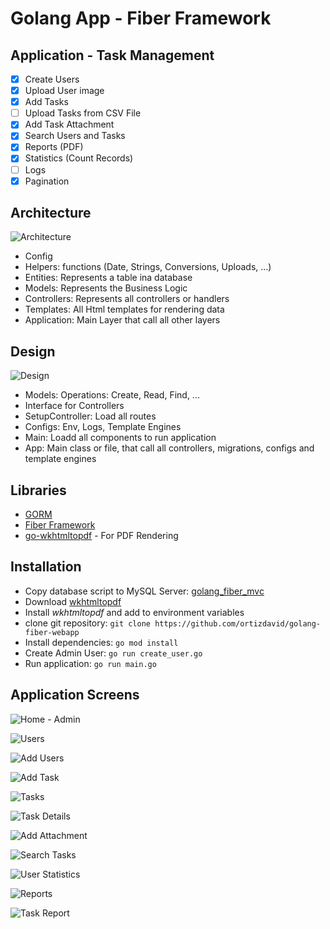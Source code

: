 # Golang App - Fiber Framework

## Application - Task Management
- [x] Create Users
- [x] Upload User image
- [x] Add Tasks
- [ ] Upload Tasks from CSV File
- [x] Add Task Attachment
- [x] Search Users and Tasks
- [x] Reports (PDF)
- [x] Statistics (Count Records)
- [ ] Logs
- [x] Pagination

## Architecture
![Architecture](docs/Architecture.jpg)

- Config
- Helpers: functions (Date, Strings, Conversions, Uploads, ...)
- Entities: Represents a table ina database
- Models: Represents the Business Logic
- Controllers: Represents all controllers or handlers
- Templates: All Html templates for rendering data
- Application: Main Layer that call all other layers


## Design
![Design](docs/Design.jpg)

- Models: Operations: Create, Read, Find, ...
- Interface for Controllers
- SetupController: Load all routes
- Configs: Env, Logs, Template Engines
- Main: Loadd all components to run application
- App: Main class or file, that call all controllers, migrations, configs and template engines

## Libraries 
- [GORM](https://gorm.io)
- [Fiber Framework](https://github.com/gofiber/fiber)
- [go-wkhtmltopdf](https://github.com/SebastiaanKlippert/go-wkhtmltopdf) - For PDF Rendering

## Installation
- Copy database script to MySQL Server: [golang_fiber_mvc](database/golang_fiber_mvc.sql)
- Download [wkhtmltopdf](https://wkhtmltopdf.org/downloads.html)
- Install *wkhtmltopdf* and add to environment variables
- clone git repository: ``git clone https://github.com/ortizdavid/golang-fiber-webapp``
- Install dependencies: ``go mod install``
- Create Admin User: ``go run create_user.go``
- Run application: ``go run main.go``

## Application Screens

![Home - Admin](docs/Home-Admin.jpg)

![Users](docs/Users.jpg)

![Add Users](docs/Add-User.jpg)

![Add Task](docs/Add-Task.jpg)

![Tasks](docs/Tasks.jpg)

![Task Details](docs/Task-Details.jpg)

![Add Attachment](docs/Add-Attahment.jpg)

![Search Tasks](docs/Search-Tasks.jpg)

![User Statistics](docs/User-Statistics.jpg)

![Reports](docs/Reports.jpg)

![Task Report](docs/Task-Report.jpg)